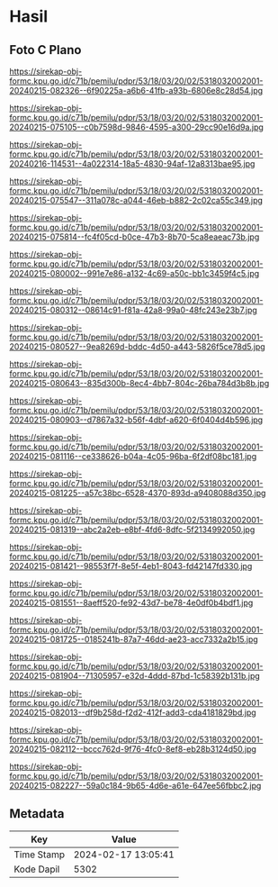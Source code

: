 # Hasil

## Foto C Plano

https://sirekap-obj-formc.kpu.go.id/c71b/pemilu/pdpr/53/18/03/20/02/5318032002001-20240215-082326--6f90225a-a6b6-41fb-a93b-6806e8c28d54.jpg

https://sirekap-obj-formc.kpu.go.id/c71b/pemilu/pdpr/53/18/03/20/02/5318032002001-20240215-075105--c0b7598d-9846-4595-a300-29cc90e16d9a.jpg

https://sirekap-obj-formc.kpu.go.id/c71b/pemilu/pdpr/53/18/03/20/02/5318032002001-20240216-114531--4a022314-18a5-4830-94af-12a8313bae95.jpg

https://sirekap-obj-formc.kpu.go.id/c71b/pemilu/pdpr/53/18/03/20/02/5318032002001-20240215-075547--311a078c-a044-46eb-b882-2c02ca55c349.jpg

https://sirekap-obj-formc.kpu.go.id/c71b/pemilu/pdpr/53/18/03/20/02/5318032002001-20240215-075814--fc4f05cd-b0ce-47b3-8b70-5ca8eaeac73b.jpg

https://sirekap-obj-formc.kpu.go.id/c71b/pemilu/pdpr/53/18/03/20/02/5318032002001-20240215-080002--991e7e86-a132-4c69-a50c-bb1c3459f4c5.jpg

https://sirekap-obj-formc.kpu.go.id/c71b/pemilu/pdpr/53/18/03/20/02/5318032002001-20240215-080312--08614c91-f81a-42a8-99a0-48fc243e23b7.jpg

https://sirekap-obj-formc.kpu.go.id/c71b/pemilu/pdpr/53/18/03/20/02/5318032002001-20240215-080527--9ea8269d-bddc-4d50-a443-5826f5ce78d5.jpg

https://sirekap-obj-formc.kpu.go.id/c71b/pemilu/pdpr/53/18/03/20/02/5318032002001-20240215-080643--835d300b-8ec4-4bb7-804c-26ba784d3b8b.jpg

https://sirekap-obj-formc.kpu.go.id/c71b/pemilu/pdpr/53/18/03/20/02/5318032002001-20240215-080903--d7867a32-b56f-4dbf-a620-6f0404d4b596.jpg

https://sirekap-obj-formc.kpu.go.id/c71b/pemilu/pdpr/53/18/03/20/02/5318032002001-20240215-081116--ce338626-b04a-4c05-96ba-6f2df08bc181.jpg

https://sirekap-obj-formc.kpu.go.id/c71b/pemilu/pdpr/53/18/03/20/02/5318032002001-20240215-081225--a57c38bc-6528-4370-893d-a9408088d350.jpg

https://sirekap-obj-formc.kpu.go.id/c71b/pemilu/pdpr/53/18/03/20/02/5318032002001-20240215-081319--abc2a2eb-e8bf-4fd6-8dfc-5f2134992050.jpg

https://sirekap-obj-formc.kpu.go.id/c71b/pemilu/pdpr/53/18/03/20/02/5318032002001-20240215-081421--98553f7f-8e5f-4eb1-8043-fd42147fd330.jpg

https://sirekap-obj-formc.kpu.go.id/c71b/pemilu/pdpr/53/18/03/20/02/5318032002001-20240215-081551--8aeff520-fe92-43d7-be78-4e0df0b4bdf1.jpg

https://sirekap-obj-formc.kpu.go.id/c71b/pemilu/pdpr/53/18/03/20/02/5318032002001-20240215-081725--0185241b-87a7-46dd-ae23-acc7332a2b15.jpg

https://sirekap-obj-formc.kpu.go.id/c71b/pemilu/pdpr/53/18/03/20/02/5318032002001-20240215-081904--71305957-e32d-4ddd-87bd-1c58392b131b.jpg

https://sirekap-obj-formc.kpu.go.id/c71b/pemilu/pdpr/53/18/03/20/02/5318032002001-20240215-082013--df9b258d-f2d2-412f-add3-cda4181829bd.jpg

https://sirekap-obj-formc.kpu.go.id/c71b/pemilu/pdpr/53/18/03/20/02/5318032002001-20240215-082112--bccc762d-9f76-4fc0-8ef8-eb28b3124d50.jpg

https://sirekap-obj-formc.kpu.go.id/c71b/pemilu/pdpr/53/18/03/20/02/5318032002001-20240215-082227--59a0c184-9b65-4d6e-a61e-647ee56fbbc2.jpg


## Metadata

| Key        | Value               |
| ---------- | ------------------- |
| Time Stamp | 2024-02-17 13:05:41 |
| Kode Dapil | 5302                |



